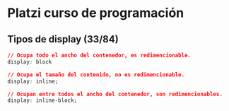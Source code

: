 # Platzi curso de programación

## Tipos de display (33/84)

```css
// Ocupa todo el ancho del contenedor, es redimencionable.
display: block
```

```css
// Ocupa el tamaño del contenido, no es redimencionable.
display: inline;
```

```css
// Ocupan entre todos el ancho del contenedor, son redimencionables.
display: inline-block;
```
